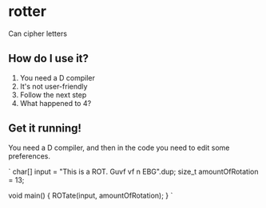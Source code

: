 # rotter
Can cipher letters

## How do I use it?
1. You need a D compiler
2. It's not user-friendly
3. Follow the next step
5. What happened to 4?

## Get it running!
You need a D compiler, and then in the code you need to edit some preferences.

`
char[] input = "This is a ROT. Guvf vf n EBG".dup;
size_t amountOfRotation = 13;

void main() {
	ROTate(input, amountOfRotation);
}
`
